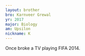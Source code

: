 ```yaml
---
layout: brother
bro: Karnveer Grewal
yr: 2017
major: Biology
am: Upsilon
nickname: K
---
```

Once broke a TV playing FIFA 2014.